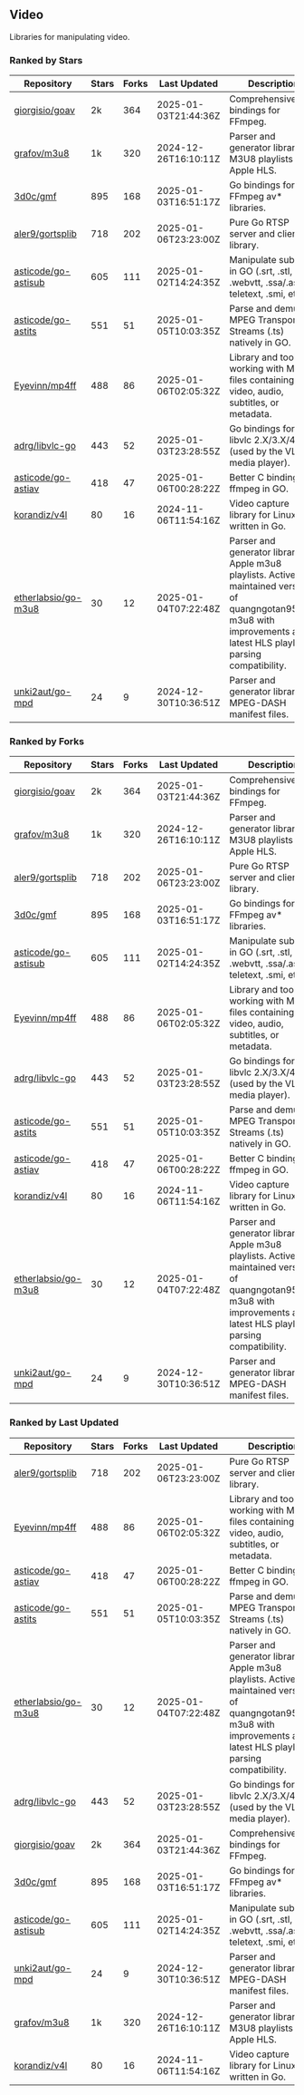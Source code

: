 ## Video

Libraries for manipulating video.

### Ranked by Stars

| Repository | Stars | Forks | Last Updated | Description | 
|------------|-------|-------|--------------|-------------|
| [giorgisio/goav](https://github.com/giorgisio/goav) | 2k | 364 | 2025-01-03T21:44:36Z |  Comprehensive Go bindings for FFmpeg. |
| [grafov/m3u8](https://github.com/grafov/m3u8) | 1k | 320 | 2024-12-26T16:10:11Z |  Parser and generator library of M3U8 playlists for Apple HLS. |
| [3d0c/gmf](https://github.com/3d0c/gmf) | 895 | 168 | 2025-01-03T16:51:17Z |  Go bindings for FFmpeg av\* libraries. |
| [aler9/gortsplib](https://github.com/aler9/gortsplib) | 718 | 202 | 2025-01-06T23:23:00Z |  Pure Go RTSP server and client library. |
| [asticode/go-astisub](https://github.com/asticode/go-astisub) | 605 | 111 | 2025-01-02T14:24:35Z |  Manipulate subtitles in GO (.srt, .stl, .ttml, .webvtt, .ssa/.ass, teletext, .smi, etc.). |
| [asticode/go-astits](https://github.com/asticode/go-astits) | 551 | 51 | 2025-01-05T10:03:35Z |  Parse and demux MPEG Transport Streams (.ts) natively in GO. |
| [Eyevinn/mp4ff](https://github.com/Eyevinn/mp4ff) | 488 | 86 | 2025-01-06T02:05:32Z |  Library and tools for working with MP4 files containing video, audio, subtitles, or metadata. |
| [adrg/libvlc-go](https://github.com/adrg/libvlc-go) | 443 | 52 | 2025-01-03T23:28:55Z |  Go bindings for libvlc 2.X/3.X/4.X (used by the VLC media player). |
| [asticode/go-astiav](https://github.com/asticode/go-astiav) | 418 | 47 | 2025-01-06T00:28:22Z |  Better C bindings for ffmpeg in GO. |
| [korandiz/v4l](https://github.com/korandiz/v4l) | 80 | 16 | 2024-11-06T11:54:16Z |  Video capture library for Linux, written in Go. |
| [etherlabsio/go-m3u8](https://github.com/etherlabsio/go-m3u8) | 30 | 12 | 2025-01-04T07:22:48Z |  Parser and generator library for Apple m3u8 playlists. Actively maintained version of quangngotan95/go-m3u8 with improvements and latest HLS playlist parsing compatibility. |
| [unki2aut/go-mpd](https://github.com/unki2aut/go-mpd) | 24 | 9 | 2024-12-30T10:36:51Z |  Parser and generator library for MPEG-DASH manifest files. |

### Ranked by Forks

| Repository | Stars | Forks | Last Updated | Description | 
|------------|-------|-------|--------------|-------------|
| [giorgisio/goav](https://github.com/giorgisio/goav) | 2k | 364 | 2025-01-03T21:44:36Z |  Comprehensive Go bindings for FFmpeg. |
| [grafov/m3u8](https://github.com/grafov/m3u8) | 1k | 320 | 2024-12-26T16:10:11Z |  Parser and generator library of M3U8 playlists for Apple HLS. |
| [aler9/gortsplib](https://github.com/aler9/gortsplib) | 718 | 202 | 2025-01-06T23:23:00Z |  Pure Go RTSP server and client library. |
| [3d0c/gmf](https://github.com/3d0c/gmf) | 895 | 168 | 2025-01-03T16:51:17Z |  Go bindings for FFmpeg av\* libraries. |
| [asticode/go-astisub](https://github.com/asticode/go-astisub) | 605 | 111 | 2025-01-02T14:24:35Z |  Manipulate subtitles in GO (.srt, .stl, .ttml, .webvtt, .ssa/.ass, teletext, .smi, etc.). |
| [Eyevinn/mp4ff](https://github.com/Eyevinn/mp4ff) | 488 | 86 | 2025-01-06T02:05:32Z |  Library and tools for working with MP4 files containing video, audio, subtitles, or metadata. |
| [adrg/libvlc-go](https://github.com/adrg/libvlc-go) | 443 | 52 | 2025-01-03T23:28:55Z |  Go bindings for libvlc 2.X/3.X/4.X (used by the VLC media player). |
| [asticode/go-astits](https://github.com/asticode/go-astits) | 551 | 51 | 2025-01-05T10:03:35Z |  Parse and demux MPEG Transport Streams (.ts) natively in GO. |
| [asticode/go-astiav](https://github.com/asticode/go-astiav) | 418 | 47 | 2025-01-06T00:28:22Z |  Better C bindings for ffmpeg in GO. |
| [korandiz/v4l](https://github.com/korandiz/v4l) | 80 | 16 | 2024-11-06T11:54:16Z |  Video capture library for Linux, written in Go. |
| [etherlabsio/go-m3u8](https://github.com/etherlabsio/go-m3u8) | 30 | 12 | 2025-01-04T07:22:48Z |  Parser and generator library for Apple m3u8 playlists. Actively maintained version of quangngotan95/go-m3u8 with improvements and latest HLS playlist parsing compatibility. |
| [unki2aut/go-mpd](https://github.com/unki2aut/go-mpd) | 24 | 9 | 2024-12-30T10:36:51Z |  Parser and generator library for MPEG-DASH manifest files. |

### Ranked by Last Updated

| Repository | Stars | Forks | Last Updated | Description | 
|------------|-------|-------|--------------|-------------|
| [aler9/gortsplib](https://github.com/aler9/gortsplib) | 718 | 202 | 2025-01-06T23:23:00Z |  Pure Go RTSP server and client library. |
| [Eyevinn/mp4ff](https://github.com/Eyevinn/mp4ff) | 488 | 86 | 2025-01-06T02:05:32Z |  Library and tools for working with MP4 files containing video, audio, subtitles, or metadata. |
| [asticode/go-astiav](https://github.com/asticode/go-astiav) | 418 | 47 | 2025-01-06T00:28:22Z |  Better C bindings for ffmpeg in GO. |
| [asticode/go-astits](https://github.com/asticode/go-astits) | 551 | 51 | 2025-01-05T10:03:35Z |  Parse and demux MPEG Transport Streams (.ts) natively in GO. |
| [etherlabsio/go-m3u8](https://github.com/etherlabsio/go-m3u8) | 30 | 12 | 2025-01-04T07:22:48Z |  Parser and generator library for Apple m3u8 playlists. Actively maintained version of quangngotan95/go-m3u8 with improvements and latest HLS playlist parsing compatibility. |
| [adrg/libvlc-go](https://github.com/adrg/libvlc-go) | 443 | 52 | 2025-01-03T23:28:55Z |  Go bindings for libvlc 2.X/3.X/4.X (used by the VLC media player). |
| [giorgisio/goav](https://github.com/giorgisio/goav) | 2k | 364 | 2025-01-03T21:44:36Z |  Comprehensive Go bindings for FFmpeg. |
| [3d0c/gmf](https://github.com/3d0c/gmf) | 895 | 168 | 2025-01-03T16:51:17Z |  Go bindings for FFmpeg av\* libraries. |
| [asticode/go-astisub](https://github.com/asticode/go-astisub) | 605 | 111 | 2025-01-02T14:24:35Z |  Manipulate subtitles in GO (.srt, .stl, .ttml, .webvtt, .ssa/.ass, teletext, .smi, etc.). |
| [unki2aut/go-mpd](https://github.com/unki2aut/go-mpd) | 24 | 9 | 2024-12-30T10:36:51Z |  Parser and generator library for MPEG-DASH manifest files. |
| [grafov/m3u8](https://github.com/grafov/m3u8) | 1k | 320 | 2024-12-26T16:10:11Z |  Parser and generator library of M3U8 playlists for Apple HLS. |
| [korandiz/v4l](https://github.com/korandiz/v4l) | 80 | 16 | 2024-11-06T11:54:16Z |  Video capture library for Linux, written in Go. |

